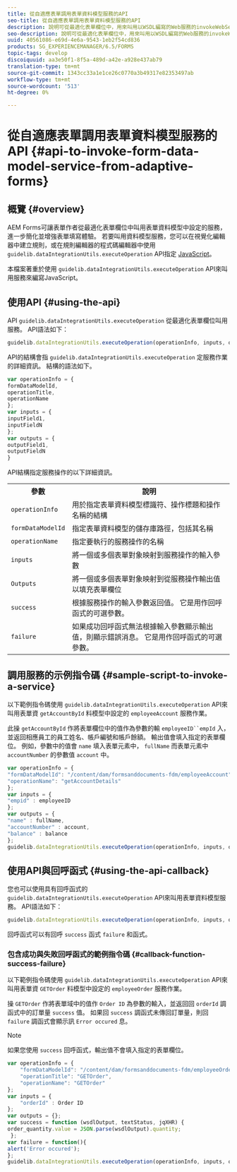 ```yaml
---
title: 從自適應表單調用表單資料模型服務的API
seo-title: 從自適應表單調用表單資料模型服務的API
description: 說明可從最適化表單欄位中，用來叫用以WSDL編寫的Web服務的invokeWebServices API。
seo-description: 說明可從最適化表單欄位中，用來叫用以WSDL編寫的Web服務的invokeWebServices API。
uuid: 40561086-e69d-4e6a-9543-1eb2f54cd836
products: SG_EXPERIENCEMANAGER/6.5/FORMS
topic-tags: develop
discoiquuid: aa3e50f1-8f5a-489d-a42e-a928e437ab79
translation-type: tm+mt
source-git-commit: 1343cc33a1e1ce26c0770a3b49317e82353497ab
workflow-type: tm+mt
source-wordcount: '513'
ht-degree: 0%

---
```



# 從自適應表單調用表單資料模型服務的API {#api-to-invoke-form-data-model-service-from-adaptive-forms}

## 概覽 {#overview}

AEM Forms可讓表單作者從最適化表單欄位中叫用表單資料模型中設定的服務，進一步簡化並增強表單填寫體驗。 若要叫用資料模型服務，您可以在視覺化編輯器中建立規則，或在規則編輯器的程式碼編輯器中使用 `guidelib.dataIntegrationUtils.executeOperation` API指定 [JavaScript](/help/forms/using/rule-editor.md)。

本檔案著重於使用 `guidelib.dataIntegrationUtils.executeOperation` API來叫用服務來編寫JavaScript。

## 使用API {#using-the-api}

API `guidelib.dataIntegrationUtils.executeOperation` 從最適化表單欄位叫用服務。 API語法如下：

```javascript
guidelib.dataIntegrationUtils.executeOperation(operationInfo, inputs, outputs)
```

API的結構會指 `guidelib.dataIntegrationUtils.executeOperation` 定服務作業的詳細資訊。 結構的語法如下。

```javascript
var operationInfo = {
formDataModelId,
operationTitle,
operationName
};
var inputs = {
inputField1,
inputFieldN
};
var outputs = {
outputField1,
outputFieldN
}
```

API結構指定服務操作的以下詳細資訊。

<table>
 <tbody>
  <tr>
   <th>參數</th>
   <th>說明</th>
  </tr>
  <tr>
   <td><code>operationInfo</code></td>
   <td>用於指定表單資料模型標識符、操作標題和操作名稱的結構</td>
  </tr>
  <tr>
   <td><code>formDataModelId</code></td>
   <td>指定表單資料模型的儲存庫路徑，包括其名稱</td>
  </tr>
  <tr>
   <td><code>operationName</code></td>
   <td>指定要執行的服務操作的名稱</td>
  </tr>
  <tr>
   <td><code>inputs</code></td>
   <td>將一個或多個表單對象映射到服務操作的輸入參數</td>
  </tr>
  <tr>
   <td><code>Outputs</code></td>
   <td>將一個或多個表單對象映射到從服務操作輸出值以填充表單欄位<br /> </td>
  </tr>
  <tr>
   <td><code>success</code></td>
   <td>根據服務操作的輸入參數返回值。 它是用作回呼函式的可選參數。<br /> </td>
  </tr>
  <tr>
   <td><code>failure</code></td>
   <td>如果成功回呼函式無法根據輸入參數顯示輸出值，則顯示錯誤消息。 它是用作回呼函式的可選參數。<br /> </td>
  </tr>
 </tbody>
</table>

## 調用服務的示例指令碼 {#sample-script-to-invoke-a-service}

以下範例指令碼使用 `guidelib.dataIntegrationUtils.executeOperation` API來叫用表單資 `getAccountById` 料模型中設定的 `employeeAccount` 服務作業。

此操 `getAccountById` 作將表單欄位中的值作為參數的輸 `employeeID``empId` 入，並返回相應員工的員工姓名、帳戶編號和帳戶餘額。 輸出值會填入指定的表單欄位。 例如，參數中的值會 `name` 填入表單元素中， `fullName` 而表單元素中 `accountNumber` 的參數值 `account` 中。

```javascript
var operationInfo = {
"formDataModelId": "/content/dam/formsanddocuments-fdm/employeeAccount",
"operationName": "getAccountDetails"
};
var inputs = {
"empid" : employeeID
};
var outputs = {
"name" : fullName,
"accountNumber" : account,
"balance" : balance
};
guidelib.dataIntegrationUtils.executeOperation(operationInfo, inputs, outputs);
```

## 使用API與回呼函式 {#using-the-api-callback}

您也可以使用具有回呼函式的 `guidelib.dataIntegrationUtils.executeOperation` API來叫用表單資料模型服務。 API語法如下：

```javascript
guidelib.dataIntegrationUtils.executeOperation(operationInfo, inputs, outputs, callbackFunction)
```

回呼函式可以有回呼 `success` 函式 `failure` 和函式。

### 包含成功與失敗回呼函式的範例指令碼 {#callback-function-success-failure}

以下範例指令碼使用 `guidelib.dataIntegrationUtils.executeOperation` API來叫用表單資 `GETOrder` 料模型中設定的 `employeeOrder` 服務作業。

操 `GETOrder` 作將表單域中的值作 `Order ID` 為參數的輸入，並返回回 `orderId` 調函式中的訂單量 `success` 值。  如果回 `success` 調函式未傳回訂單量，則回 `failure` 調函式會顯示訊 `Error occured` 息。

>[!NOTE]
>
> 如果您使用 `success` 回呼函式，輸出值不會填入指定的表單欄位。

```javascript
var operationInfo = {
    "formDataModelId": "/content/dam/formsanddocuments-fdm/employeeOrder",
    "operationTitle": "GETOrder",
    "operationName": "GETOrder"
};
var inputs = {
    "orderId" : Order ID
};
var outputs = {};
var success = function (wsdlOutput, textStatus, jqXHR) {
order_quantity.value = JSON.parse(wsdlOutput).quantity;
 };
var failure = function(){
alert('Error occured');
};
guidelib.dataIntegrationUtils.executeOperation(operationInfo, inputs, outputs, success, failure);
```
